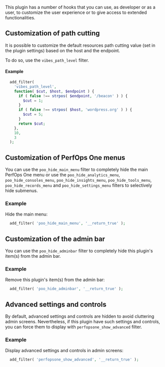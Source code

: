 This plugin has a number of hooks that you can use, as developer or as a user, to customize the user experience or to give access to extended functionalities.

## Customization of path cutting
It is possible to customize the default resources path cutting value (set in the plugin settings) based on the host and the endpoint.

To do so, use the `vibes_path_level` filter.

#### Example
```php
  add_filter(
    'vibes_path_level',
    function( $cut, $host, $endpoint ) {
      if ( false !== strpos( $endpoint, '/beacon' ) ) {
        $cut = 1;
      }
      if ( false !== strpos( $host, 'wordpress.org' ) ) {
        $cut = 5;
      }
      return $cut;
    },
    10,
    3
  );
```

## Customization of PerfOps One menus
You can use the `poo_hide_main_menu` filter to completely hide the main PerfOps One menu or use the `poo_hide_analytics_menu`, `poo_hide_consoles_menu`, `poo_hide_insights_menu`, `poo_hide_tools_menu`, `poo_hide_records_menu` and `poo_hide_settings_menu` filters to selectively hide submenus.

### Example
Hide the main menu:
```php
  add_filter( 'poo_hide_main_menu', '__return_true' );
```

## Customization of the admin bar
You can use the `poo_hide_adminbar` filter to completely hide this plugin's item(s) from the admin bar.

### Example
Remove this plugin's item(s) from the admin bar:
```php
  add_filter( 'poo_hide_adminbar', '__return_true' );
```

## Advanced settings and controls
By default, advanced settings and controls are hidden to avoid cluttering admin screens. Nevertheless, if this plugin have such settings and controls, you can force them to display with `perfopsone_show_advanced` filter.

### Example
Display advanced settings and controls in admin screens:
```php
  add_filter( 'perfopsone_show_advanced', '__return_true' );
```